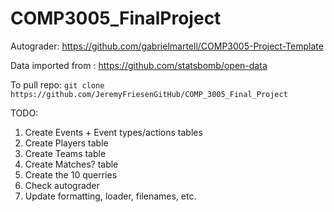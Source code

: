 # COMP3005_FinalProject

Autograder: https://github.com/gabrielmartell/COMP3005-Project-Template

Data imported from : https://github.com/statsbomb/open-data

To pull repo: `git clone https://github.com/JeremyFriesenGitHub/COMP_3005_Final_Project`


TODO: 
1. Create Events + Event types/actions tables
2. Create Players table
3. Create Teams table
4. Create Matches? table
5. Create the 10 querries
6. Check autograder
7. Update formatting, loader, filenames, etc.
